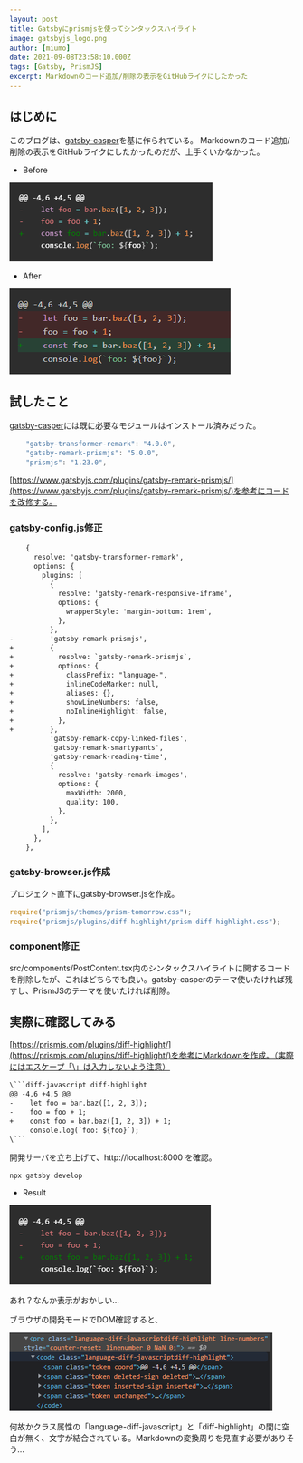 ```yaml
---
layout: post
title: Gatsbyにprismjsを使ってシンタックスハイライト
image: gatsbyjs_logo.png
author: [miumo]
date: 2021-09-08T23:58:10.000Z
tags: [Gatsby, PrismJS]
excerpt: Markdownのコード追加/削除の表示をGitHubライクにしたかった
---
```


## はじめに

このブログは、[gatsby-casper](https://www.gatsbyjs.com/starters-next/scttcper/gatsby-casper/)を基に作られている。
Markdownのコード追加/削除の表示をGitHubライクにしたかったのだが、上手くいかなかった。

- Before

![Before](before.PNG)

- After

![After](after.PNG)


## 試したこと

[gatsby-casper](https://www.gatsbyjs.com/starters-next/scttcper/gatsby-casper/)には既に必要なモジュールはインストール済みだった。

```js
    "gatsby-transformer-remark": "4.0.0",
    "gatsby-remark-prismjs": "5.0.0",
    "prismjs": "1.23.0",
```


[https://www.gatsbyjs.com/plugins/gatsby-remark-prismjs/](https://www.gatsbyjs.com/plugins/gatsby-remark-prismjs/)を参考にコードを改修する。

### gatsby-config.js修正

```diff-js diff-highlight
    {
      resolve: 'gatsby-transformer-remark',
      options: {
        plugins: [
          {
            resolve: 'gatsby-remark-responsive-iframe',
            options: {
              wrapperStyle: 'margin-bottom: 1rem',
            },
          },
-         'gatsby-remark-prismjs',
+         {
+           resolve: `gatsby-remark-prismjs`,
+           options: {
+             classPrefix: "language-",
+             inlineCodeMarker: null,
+             aliases: {},
+             showLineNumbers: false,
+             noInlineHighlight: false,
+           },
+         },
          'gatsby-remark-copy-linked-files',
          'gatsby-remark-smartypants',
          'gatsby-remark-reading-time',
          {
            resolve: 'gatsby-remark-images',
            options: {
              maxWidth: 2000,
              quality: 100,
            },
          },
        ],
      },
    },

```

### gatsby-browser.js作成

プロジェクト直下にgatsby-browser.jsを作成。

```js
require("prismjs/themes/prism-tomorrow.css");
require("prismjs/plugins/diff-highlight/prism-diff-highlight.css");
```

### component修正

src/components/PostContent.tsx内のシンタックスハイライトに関するコードを削除したが、これはどちらでも良い。gatsby-casperのテーマ使いたければ残すし、PrismJSのテーマを使いたければ削除。


## 実際に確認してみる

[https://prismjs.com/plugins/diff-highlight/](https://prismjs.com/plugins/diff-highlight/)を参考にMarkdownを作成。（実際にはエスケープ「\」は入力しないよう注意）

```
\```diff-javascript diff-highlight
@@ -4,6 +4,5 @@
-    let foo = bar.baz([1, 2, 3]);
-    foo = foo + 1;
+    const foo = bar.baz([1, 2, 3]) + 1;
     console.log(`foo: ${foo}`);
\```
```

開発サーバを立ち上げて、http://localhost:8000 を確認。

```
npx gatsby develop
```

- Result

![Result](result.PNG)

あれ？なんか表示がおかしい…

ブラウザの開発モードでDOM確認すると、

![DOM](dom.PNG)

何故かクラス属性の「language-diff-javascript」と「diff-highlight」の間に空白が無く、文字が結合されている。Markdownの変換周りを見直す必要がありそう…


